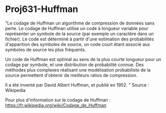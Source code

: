 # Proj631-Huffman
"Le codage de Huffman un algorithme de compression de données sans perte. Le codage de Huffman utilise un code à longueur variable pour représenter un symbole de la source (par exemple un caractère dans un fichier). Le code est déterminé à partir d'une estimation des probabilités d'apparition des symboles de source, un code court étant associé aux symboles de source les plus fréquents.

Un code de Huffman est optimal au sens de la plus courte longueur pour un codage par symbole, et une distribution de probabilité connue. Des méthodes plus complexes réalisant une modélisation probabiliste de la source permettent d'obtenir de meilleurs ratios de compression.

Il a été inventé par David Albert Huffman, et publié en 1952. " Source : Wikipedia

Pour plus d'information sur le codage de Huffman : https://fr.wikipedia.org/wiki/Codage_de_Huffman

